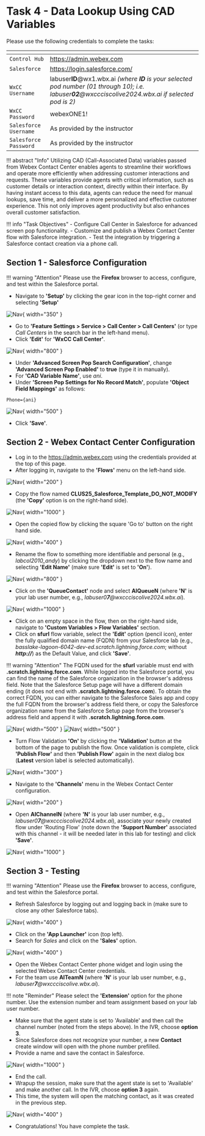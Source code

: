 # Task 4 - Data Lookup Using CAD Variables



Please use the following credentials to complete the tasks:

| <!-- -->                  | <!-- -->         |
| ------------------------- | ---------------- |
| `Control Hub`             | <a href="https://admin.webex.com" target="_blank">https://admin.webex.com</a> |
| `Salesforce`   | <a href="https://login.salesforce.com" target="_blank">https://login.salesforce.com/</a> |
| `WxCC Username`       | labuser**ID**@wx1.wbx.ai     _(where **ID** is your selected pod number (01 through 10); i.e. labuser**02**@wxccciscolive2024.wbx.ai if selected pod is 2)_       |
| `WxCC Password`       | webexONE1!         |
| `Salesforce Username`       | As provided by the instructor       |
| `Salesforce Password`       | As provided by the instructor       |


!!! abstract "Info"
	Utilizing CAD (Call-Associated Data) variables passed from Webex Contact Center enables agents to streamline their workflows and operate more efficiently when addressing customer interactions and requests. These variables provide agents with critical information, such as customer details or interaction context, directly within their interface. By having instant access to this data, agents can reduce the need for manual lookups, save time, and deliver a more personalized and effective customer experience. This not only improves agent productivity but also enhances overall customer satisfaction.

!!! info "Task Objectives"
	- Configure Call Center in Salesforce for advanced screen pop functionality.
	- Customize and publish a Webex Contact Center flow with Salesforce integration.
	- Test the integration by triggering a Salesforce contact creation via a phone call.

## **Section 1 - Salesforce Configuration**

!!! warning "Attention"
	Please use the **Firefox** browser to access, configure, and test within the Salesforce portal.

- Navigate to **'Setup'** by clicking the gear icon in the top-right corner and selecting **'Setup'**

![Nav](./assets/t2s1p1.png){ width="350" }

- Go to **'Feature Settings > Service > Call Center > Call Centers'** (or type _Call Centers_ in the search bar in the left-hand menu).
- Click **'Edit'** for **'WxCC Call Center'**.

![Nav](./assets/t2s3p1.png){ width="800" }

- Under **'Advanced Screen Pop Search Configuration'**, change **'Advanced Screen Pop Enabled'** to **true** (type it in manually).
- For **'CAD Variable Name'**, use _ani_.
- Under **'Screen Pop Settings for No Record Match'**, populate **'Object Field Mappings'** as follows:

``` ios
Phone={ani}
```

![Nav](./assets/t3s1p1.png){ width="500" }


- Click **'Save'**.

## **Section 2 - Webex Contact Center Configuration**

- Log in to the <a href="https://admin.webex.com" target="_blank">https://admin.webex.com</a> using the credentials provided at the top of this page.
- After logging in, navigate to the **'Flows'** menu on the left-hand side.

![Nav](./assets/t3s2p1.png){ width="200" }

- Copy the flow named **CLUS25_Salesforce_Template_DO_NOT_MODIFY** (the **'Copy'** option is on the right-hand side).

![Nav](./assets/t3s2p2.png){ width="1000" }

- Open the copied flow by clicking the square 'Go to' button on the right hand side.

![Nav](./assets/t3s2p21.png){ width="400" }

- Rename the flow to something more identifiable and personal (e.g., _labcol2010_andy_) by clicking the dropdown next to the flow name and selecting **'Edit Name'** (make sure **'Edit'** is set to **'On'**).

![Nav](./assets/t3s2p3.png){ width="800" }

- Click on the **'QueueContact'** node and select **AIQueueN** (where **'N'** is your lab user number, e.g., _labuser0**7**@wxccciscolive2024.wbx.ai_).

![Nav](./assets/t3s2p4.png){ width="1000" }

- Click on an empty space in the flow, then on the right-hand side, navigate to **'Custom Variables > Flow Variables'** section.
- Click on **sfurl** flow variable, select the **'Edit'** option (pencil icon), enter the fully qualified domain name (FQDN) from your Salesforce lab (e.g., _basslake-lagoon-6042-dev-ed.scratch.lightning.force.com_; without **_http://_**) as the Default Value, and click **'Save'**.

!!! warning "Attention" 
	The FQDN used for the **sfurl** variable must end with **.scratch.lightning.force.com**. While logged into the Salesforce portal, you can find the name of the Salesforce organization in the browser's address field.
	Note that the Salesforce Setup page will have a different domain ending (it does not end with **.scratch.lightning.force.com**). To obtain the correct FQDN, you can either navigate to the Salesforce Sales app and copy the full FQDN from the browser's address field there, or copy the Salesforce organization name from the Salesforce Setup page from the browser's address field and append it with **.scratch.lightning.force.com**.

![Nav](./assets/t3s2p5.png){ width="500" }
![Nav](./assets/t3s2p6.png){ width="500" }

- Turn Flow Validation **'On'** by clicking the **'Validation'** button at the bottom of the page to publish the flow. Once validation is complete, click **'Publish Flow'** and then **'Publish Flow'** again in the next dialog box (**Latest** version label is selected automatically).

![Nav](./assets/t3s2p7.png){ width="300" }

- Navigate to the **'Channels'** menu in the Webex Contact Center configuration.

![Nav](./assets/t3s2p8.png){ width="200" }

- Open **AIChannelN** (where **'N'** is your lab user number, e.g., _labuser0**7**@wxccciscolive2024.wbx.ai_), associate your newly created flow under 'Routing Flow' (note down the **'Support Number'** associated with this channel - it will be needed later in this lab for testing) and click **'Save'**.

![Nav](./assets/t3s2p9.png){ width="1000" }



## **Section 3 - Testing**

!!! warning "Attention"
	Please use the **Firefox** browser to access, configure, and test within the Salesforce portal.

- Refresh Salesforce by logging out and logging back in (make sure to close any other Salesforce tabs).

![Nav](./assets/t2s4p1a.png){ width="400" }

- Click on the **'App Launcher'** icon (top left).
- Search for _Sales_ and click on the **'Sales'** option.

![Nav](./assets/t1s2p1.png){ width="400" }

- Open the Webex Contact Center phone widget and login using the selected Webex Contact Center credentials.
- For the team use **AITeamN** (where **'N'** is your lab user number, e.g., _labuser**7**@wxccciscolive.wbx.ai_).

!!! note "Reminder" 
	Please select the **'Extension'** option for the phone number. Use the extension number and team assignment based on your lab user number.


- Make sure that the agent state is set to 'Available' and then call the channel number (noted from the steps above). In the IVR, choose **option 3**.
- Since Salesforce does not recognize your number, a new **Contact** create window will open with the phone number prefilled.
- Provide a name and save the contact in Salesforce.

![Nav](./assets/t3s3p1.png){ width="1000" }

- End the call.
- Wrapup the session, make sure that the agent state is set to 'Available' and make another call. In the IVR, choose **option 3** again.
- This time, the system will open the matching contact, as it was created in the previous step.

![Nav](./assets/t3s3p2.png){ width="400" }

- Congratulations! You have complete the task.
